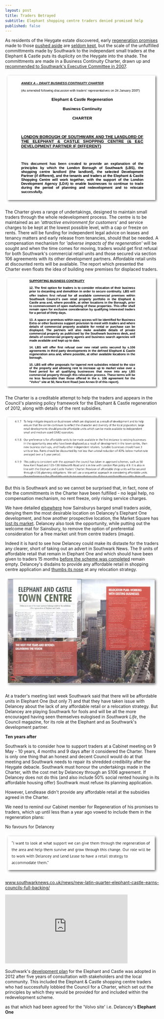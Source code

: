 ```yaml
---
layout: post
title: Traders Betrayed
subtitle: Elephant shopping centre traders denied promised help
published: false
---
```

As residents of the Heygate estate discovered, early [regeneration promises](http://heygatewashome.org/displacement.html) made to those [pushed aside](http://35percent.org/2013-06-08-the-heygate-diaspora/) are [seldom kept](http://www.reuters.com/article/us-britain-london-housing-idUSKCN0SD0OV20151019), but the scale of the unfulfilled committments made by Southwark to the independant small traders at the Elephant & Castle puts its duplicity on the Heygate into the shade.
The committments are made in a Business Continuity Charter, drawn up and [recommended to Southwark's Executive Committee in 2007](http://moderngov.southwark.gov.uk/Data/Overview%20&%20Scrutiny%20Committee/20070709/Agenda/Attachment%202.pdf).

![](/img/lbstraderscharter.png)

The Charter gives a range of undertakings, designed to maintain small traders through the whole redevelopment process. The centre is to be maintained as an  _'attractive environment for customers'_ and service charges to be kept at the lowest possible level, with a cap or freeze on rents.  There will be funding for independent legal advice on leases and tenancy matters and early release from tenancies, should that be needed.  A compensation mechanism for _'adverse impacts of the regeneration'_ will be sought and when the time comes for moving, traders would get first refusal for both Southwark's commercial retail units and those secured via section 106 agreements with its other development partners.  Affordable retail units at discounted rents will be available.  The report which presented the Charter even floats the idea of building new premises for displaced traders.






![](/img/lbstraderscharterextract.png)



The Charter is a creditable attempt to help the traders and appears in the Council's planning policy framework for the Elephant & Castle regeneration of 2012, along with details of the rent subsidies.

![](/img/charterspd.png)

But this is Southwark and so we cannot be surprised that, in fact, none of the the committments in the Charter have been fulfilled - no legal help, no compensation mechanism, no rent freeze, only rising service charges.

We have detailed [elsewhere](http://35percent.org/tribeca-square/) how Sainsburys barged small traders aside, denying them the most desirable location on Delancey's Elephant One development, and how another prospective location, the Market Square has [lost its market](http://35percent.org/tribeca-square/).  Delancey also took the opportunity, while putting out the welcome mat for Sainsbury, to remove the option of preferential consideration for a free market unit from centre traders (image).  

Indeed it is hard to see how Delancey could make its distaste for the traders any clearer, short of taking out an advert in Southwark News.  The 9 units of affordable retail that remain in Elephant One and which should have been given to traders 15 months [before the scheme was completed](http://planbuild.southwark.gov.uk/documents/?casereference=13/AP/2302&system=DC) remain empty.   Delancey's disdains to provide any affordable retail in shopping centre application and [thumbs its nose](http://35percent.org/2016-12-19-delancey-submits-shopping-centre-application/) at any relocation strategy.

![](/img/elephantmagazinedelancey.png)

At a trader's meeting last week Southwark said that there will be affordable units in Elephant One (but only 7) and that they have taken issue with Delancey about the lack of any affordable retail or a relocation strategy.  But Delancey are playing Southwark for fools and will be all the more encouraged having seen themselves eulogised in _Southwark Life_, the Council magazine, for its role at the Elephant and as Southwark's development partner.

**Ten years after**

Southwark is to consider how to support traders at a Cabinet meeting on 9 May -  10 years, 4 months and 9 days after it considered the Charter.  There is only one thing that an honest and decent Council would do at that meeting and Southwark needs to repair its shredded credibility after the Heygate debacle.  Southwark must honour the undertakings made in the Charter, with the cost met by Delancey through an S106 agreement. If Delancey does not do this (and also include 50% social rented housing in its affordable housing offer) Southwark must refuse its planning application.





     

However, Lendlease didn't provide any affordable retail at the subsidies agreed in the Charter.

We need to remind our Cabinet member for Regeneration of his promises to traders, which up until less than a year ago vowed to include them in the regeneration plans:

No favours for Delancey






![](/img/mwquote.png)

www.southwarknews.co.uk/news/new-latin-quarter-elephant-castle-earns-councils-full-backing/

<iframe width="400" height="225" src="https://www.youtube.com/embed/KlJFZXSgO9g" frameborder="0" allowfullscreen></iframe>

[](elephantmagazine-rotated.pdf)



Southwark's [development plan](http://www.southwark.gov.uk/assets/attach/1817/1.0.5%20Elephant%20%26%20Castle%20SPD%20OAPF.pdf) for the Elephant and Castle was adopted in 2012 after five years of consultation with stakeholders and the local community. This included the Elephant & Castle shopping centre traders who had successfully lobbied the Council for a Charter, which set out the principles by which they would be provided for and included within the redevelopment scheme.



as that which had been agreed for the 'Volvo site' i.e. Delancey's __Elephant One__
